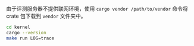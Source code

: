 由于评测服务器不提供联网环境，使用 `cargo vendor /path/to/vendor` 命令将 crate 包下载到 `vendor` 文件夹中。

```bash
cd kernel
cargo --version
make run LOG=trace
```
